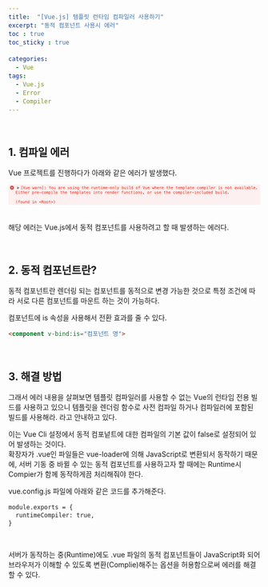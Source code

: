 ```yaml
---
title:  "[Vue.js] 템플릿 런타임 컴파일러 사용하기"
excerpt: "동적 컴포넌트 사용시 에러"
toc : true
toc_sticky : true

categories:
  - Vue
tags: 
  - Vue.js
  - Error
  - Compiler
---
```



<br/>

## 1. 컴파일 에러

Vue 프로젝트를 진행하다가 아래와 같은 에러가 발생했다.

<img src="/assets/images/vue_runtime_templete.png"><br/><br/>

해당 에러는 Vue.js에서 동적 컴포넌트를 사용하려고 할 때 발생하는 에러다.


<br/>


## 2. 동적 컴포넌트란?

동적 컴포넌트란 렌더링 되는 컴포넌트를 동적으로 변경 가능한 것으로 특정 조건에 따라 서로 다른 컴포넌트를 마운트 하는 것이 가능하다.

컴포넌트에 is 속성을 사용해서 전환 효과를 줄 수 있다.

```html
<component v-bind:is="컴포넌트 명">
```

<br/>


## 3. 해결 방법

그래서 에러 내용을 살펴보면 템플릿 컴파일러를 사용할 수 없는 Vue의 런타임 전용 빌드를 사용하고 있으니 템플릿을 렌더링 함수로 사전 컴파일 하거나 컴파일러에 포함된 빌드를 사용해라. 라고 안내하고 있다.

이는 Vue Cli 설정에서 동적 컴포넡트에 대한 컴파일의 기본 값이 false로 설정되어 있어 발생하는 것이다.<br/>
확장자가 .vue인 파일들은 vue-loader에 의해 JavaScript로 변환되서 동작하기 때문에, 서버 기동 중 바뀔 수 있는 동적 컴포넌트를 사용하고자 할 때에는 Runtime시 Compier가 함께 동작하게끔 처리해줘야 한다.

vue.config.js 파일에 아래와 같은 코드를 추가해준다.

```vue
module.exports = {
  runtimeCompiler: true,
}
```

<br/>

서버가 동작하는 중(Runtime)에도 .vue 파일의 동적 컴포넌트들이 JavaScript화 되어 브라우저가 이해할 수 있도록 변환(Complie)해주는 옵션을 허용함으로써 에러를 해결할 수 있다.

<br/>

